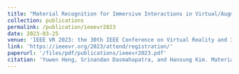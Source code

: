 ```yaml
---
title: "Material Recognition for Immersive Interactions in Virtual/Augmented Reality"
collection: publications
permalink: /publication/ieeevr2023
date: 2023-03-25
venue: 'IEEE VR 2023: the 30th IEEE Conference on Virtual Reality and 3D User Interfaces'
link: 'https://ieeevr.org/2023/attend/registration/'
paperurl: '/files/pdf/publications/ieeevr2023.pdf'
citation: 'Yuwen Heng, Srinandan Dasmahapatra, and Hansung Kim. Material recognition for immersive interactions in virtual/augmented reality. In <i>2023 IEEE conference on virtual reality and 3D user interfaces abstracts and workshops (VRW)</i>, pages 577–578. IEEE, 2023'
---
```

 
 